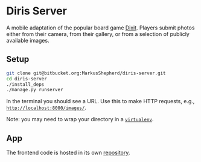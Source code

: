 # Diris Server #

A mobile adaptation of the popular board game [Dixit](https://en.wikipedia.org/wiki/Dixit_(card_game)). Players submit photos either from their camera, from their gallery, or from a selection of publicly available images.

## Setup ##

```bash
git clone git@bitbucket.org:MarkusShepherd/diris-server.git
cd diris-server
./install_deps
./manage.py runserver
```
In the terminal you should see a URL. Use this to make HTTP requests, e.g., [`http://localhost:8000/images/`](http://localhost:8000/images/).

Note: you may need to wrap your directory in a [`virtualenv`](https://virtualenv.pypa.io/en/stable/).

## App ##

The frontend code is hosted in its own [repository](https://bitbucket.org/MarkusShepherd/diris-app).